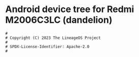 # Android device tree for Redmi M2006C3LC (dandelion)

```
#
# Copyright (C) 2023 The LineageOS Project
#
# SPDX-License-Identifier: Apache-2.0
#
```
